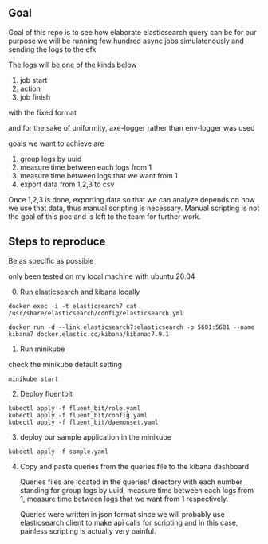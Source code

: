 ## Goal

Goal of this repo is to see how elaborate elasticsearch query can be for our purpose
we will be running few hundred async jobs simulatenously and sending the logs to the efk

The logs will be one of the kinds below

1. job start
2. action
3. job finish

with the fixed format

and for the sake of uniformity, axe-logger rather than env-logger was used

goals we want to achieve are

1. group logs by uuid
2. measure time between each logs from 1
3. measure time between logs that we want from 1
4. export data from 1,2,3 to csv

Once 1,2,3 is done, exporting data so that we can analyze depends on how we use that data, thus manual scripting is necessary. Manual scripting is not the goal of this poc and is left to the team for further work.

## Steps to reproduce

Be as specific as possible

only been tested on my local machine with ubuntu 20.04

0. Run elasticsearch and kibana locally

```
docker exec -i -t elasticsearch7 cat /usr/share/elasticsearch/config/elasticsearch.yml

docker run -d --link elasticsearch7:elasticsearch -p 5601:5601 --name kibana7 docker.elastic.co/kibana/kibana:7.9.1
```

1. Run minikube

check the minikube default setting

```
minikube start
```

2. Deploy fluentbit

```
kubectl apply -f fluent_bit/role.yaml
kubectl apply -f fluent_bit/config.yaml
kubectl apply -f fluent_bit/daemonset.yaml
```

3. deploy our sample application in the minikube

```
kubectl apply -f sample.yaml
```

4. Copy and paste queries from the queries file to the kibana dashboard

   Queries files are located in the queries/ directory with each number standing for
   group logs by uuid, measure time between each logs from 1, measure time between logs that we want from 1 respectively.

   Queries were written in json format since we will probably use elasticsearch client to make api calls for scripting and in this case, painless scripting is actually very painful.
